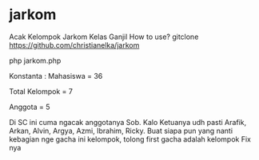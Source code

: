 # jarkom
Acak Kelompok Jarkom Kelas Ganjil
How to use? 
gitclone https://github.com/christianelka/jarkom

php jarkom.php

Konstanta : 
  Mahasiswa = 36
  
  Total Kelompok = 7
  
  Anggota = 5

Di SC ini cuma ngacak anggotanya Sob. 
Kalo Ketuanya udh pasti Arafik, Arkan, Alvin, Argya, Azmi, Ibrahim, Ricky.
Buat siapa pun yang nanti kebagian nge gacha ini kelompok, tolong first gacha adalah kelompok Fix nya
